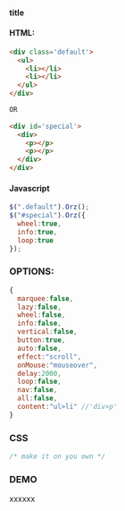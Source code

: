 #### title

#### HTML:
``` html
<div class='default'>
  <ul>
    <li></li>
    <li></li>
  </ul>
</div>

OR
 
<div id='special'>
  <div>
    <p></p>
    <p></p>
  </div>
</div>
```
#### Javascript
``` javascript
$(".default").Orz();
$("#special").Orz({
  wheel:true,
  info:true,
  loop:true
});
```
### OPTIONS:
``` javascript
{
  marquee:false,
  lazy:false,
  wheel:false,
  info:false,
  vertical:false,
  button:true,
  auto:false,
  effect:"scroll",
  onMouse:"mouseover",
  delay:2000,
  loop:false,
  nav:false,
  all:false,
  content:"ul>li" //'div>p'
}
```
### CSS
```css
/* make it on you own */
```

### DEMO
xxxxxx



